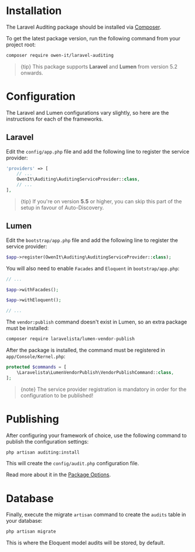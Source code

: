 # Installation

The Laravel Auditing package should be installed via [Composer](http://getcomposer.org/doc/00-intro.md).

To get the latest package version, run the following command from your project root:

```sh
composer require owen-it/laravel-auditing
```

> {tip} This package supports **Laravel** and **Lumen** from version 5.2 onwards.

# Configuration

The Laravel and Lumen configurations vary slightly, so here are the instructions for each of the frameworks.

## Laravel
Edit the `config/app.php` file and add the following line to register the service provider:

```php
'providers' => [
    // ...
    OwenIt\Auditing\AuditingServiceProvider::class,
    // ...
],
```

> {tip} If you're on version **5.5** or higher, you can skip this part of the setup in favour of Auto-Discovery.

## Lumen
Edit the `bootstrap/app.php` file and add the following line to register the service provider:

```php
$app->register(OwenIt\Auditing\AuditingServiceProvider::class);
```

You will also need to enable `Facades` and `Eloquent` in `bootstrap/app.php`:

```php
// ...

$app->withFacades();

$app->withEloquent();

// ...
```

The `vendor:publish` command doesn't exist in Lumen, so an extra package must be installed:

```sh
composer require laravelista/lumen-vendor-publish
```

After the package is installed, the command must be registered in `app/Console/Kernel.php`:

```php
protected $commands = [
    \Laravelista\LumenVendorPublish\VendorPublishCommand::class,
];
```

> {note} The service provider registration is mandatory in order for the configuration to be published!

# Publishing
After configuring your framework of choice, use the following command to publish the configuration settings:

```sh
php artisan auditing:install
```

This will create the `config/audit.php` configuration file.

Read more about it in the [Package Options](general-settings).

# Database
Finally, execute the migrate `artisan` command to create the `audits` table in your database:

```sh
php artisan migrate
```

This is where the Eloquent model audits will be stored, by default.

